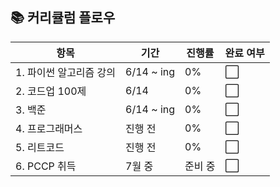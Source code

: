 ## 📚 커리큘럼 플로우

| 항목             | 기간           | 진행률  | 완료 여부 |
| -------------- | ------------ | ---- | ----- |
| 1. 파이썬 알고리즘 강의 | 6/14 \~ ing | 0%  | ⬜     |
| 2. 코드업 100제    | 6/14 | 0%  | ⬜     |
| 3. 백준          | 6/14 \~ ing | 0%   | ⬜     |
| 4. 프로그래머스      | 진행 전  | 0%   | ⬜     |
| 5. 리트코드        | 진행 전 | 0%   | ⬜     |
| 6. PCCP 취득     | 7월 중        | 준비 중 | ⬜     |
